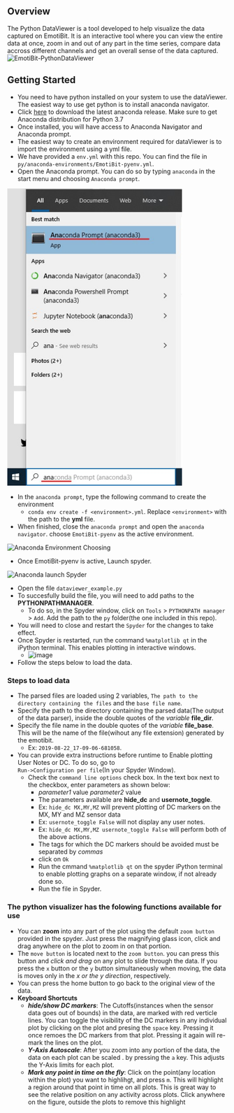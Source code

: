 ## Overview
The Python DataViewer is a tool developed to help visualize the data captured on EmotiBit. It is an interactive tool where you can view the entire data at once, zoom in and out of any part in the time series, compare data accross different channels and get an overall sense of the data captured.
![][EmotiBit-PythonDataViewer]

## Getting Started
- You need to have python installed on your system to use the dataViewer. The easiest way to use get python is to install anaconda navigator.
- Click [here](https://www.anaconda.com/products/individual) to download the latest anaconda release. Make sure to get Anaconda distribution for Python 3.7
- Once installed, you will have access to Anaconda Navigator and Anaconda prompt.
- The easiest way to create an environment required for dataViewer is to import the environment using a yml file. 
- We have provided a `env.yml` with this repo. You can find the file in `py/anaconda-environments/EmotiBit-pyenv.yml`.
- Open the Anaconda prompt. You can do so by typing `anaconda` in the start menu and choosing `Anaconda prompt`.
<img src="../../../assets/anaconda-prontpt-start.jpg" width="400">

- In the `anaconda prompt`, type the following command to create the environment
  - `conda env create -f <environment>.yml`. Replace `<environment>` with the path to the **yml** file.
- When finished, close the `anaconda prompt` and open the `anaconda navigator`. choose `EmotiBit-pyenv` as the active environment. 

![][conda-choose-env]

- Once EmotiBit-pyenv is active, Launch spyder.

![][conda-start-spyder]

- Open the  file `dataviewer_example.py`
- To succesfully build the file, you will need to add paths to the **PYTHONPATHMANAGER**. 
  - To do so, in the Spyder window, click on `Tools` > `PYTHONPATH manager` > `Add`. Add the path to the `py` folder(the one included in this repo).
- You will need to close and restart the `Spyder` for the changes to take effect.
- Once Spyder is restarted, run the command `%matplotlib qt` in the iPython terminal. This enables plotting in interactive windows.
  - ![image](https://user-images.githubusercontent.com/31810812/135531045-f6f05d13-9fee-44a0-b636-78b2345d2df6.png)
- Follow the steps below to load the data.


### Steps to load data
 - The parsed files are loaded using 2 variables, `The path to the directory containing the files` and the `base file name`.
 - Specify the path to the directory containing the parsed data(The output of the data parser), inside the double quotes of the _variable_ **file_dir**.
 - Specify the file name in the double quotes of the _variable_ **file_base**. This will be the name of the file(wihout any file extension) generated by the emotibit.
   - Ex: `2019-08-22_17-09-06-681058`.
 - You can provide extra instructions before runtime to Enable plotting User Notes or DC. To do so, go to <br/>
 `Run->Configuration per file`(In your Spyder Window).
   - Check the `command line options` check box. In the text box next to the checkbox, enter parameters as shown below:
     - _parameter1_ value _parameter2_ value
     - The parameters available are **hide_dc** and **usernote_toggle**.
     - Ex: `hide_dc MX,MY,MZ` will prevent plotting of DC markers on the MX, MY and MZ sensor data
     - Ex: `usernote_toggle False` will not display any user notes.
     - Ex: `hide_dc MX,MY,MZ usernote_toggle False` will perform both of the above actions.
     - The tags for which the DC markers should be avoided must be separated by _commas_
     - click on `Ok`
     - Run the cmmand `%matplotlib qt` on the spyder iPython terminal to enable plotting graphs on a separate window, if not already done so.
     - Run the file in Spyder.
### The python visualizer has the folowing functions available for use
- You can **zoom** into any part of the plot using the default `zoom button` provided in the spyder. Just press the magnifying glass icon, click and drag anywhere on the plot to zoom in on that portion.
- The `move button` is located next to the `zoom button`. you can press this button and _click and drag_ on any plot to slide through the data. If you press the `x` button or the `y` button simultaneously when moving, the data is moves only in the _x or the y direction_, respectively.
- You can press the home button to go back to the original view of the data.
- **Keyboard Shortcuts**
  - **_hide/show DC markers_**: The Cutoffs(instances when the sensor data goes out of bounds) in the data, are marked with red verticle lines. You can toggle the visibility of the DC markers in any individual plot by clicking on the plot and presing the `space` key. Pressing it once remoes the DC markers from that plot. Pressing it again will re-mark the lines on the plot.
  - **_Y-Axis Autoscale_**: After you zoom into any portion of the data, the data on each plot can be scaled . by pressing the `a` key. This adjusts the Y-Axis limits for each plot.
  - **_Mark any point in time on the fly_**: Click on the point(any location within the plot) you want to highlihgt, and press `m`. This will highlight a region around that point in time on all plots. This is great way to see the relative position on any activity across plots. Click anywhere on the figure, outside the plots to remove this highlight

[conda-choose-env]: ../../../assets/anaconda-choosing-environment.jpg "Anaconda Environment Choosing"
[conda-start-spyder]: ../../../assets/anaconda-launch-spyder.jpg "Anaconda launch Spyder"
[conda-prompt]: ../../../assets/anaconda-prontpt-start.jpg "Anaconda prompt start"
[EmotiBit-PythonDataViewer]: ../../../assets/PythonDataViewer.jpg "EmotiBit-PythonDataViewer"
